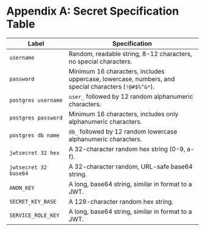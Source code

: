 # Appendix A: Secret Specification Table

| Label | Specification |
| --- | --- |
| `username` | Random, readable string, 8-12 characters, no special characters. |
| `password` | Minimum 16 characters, includes uppercase, lowercase, numbers, and special characters (`!@#$%^&*`). |
| `postgres username` | `user_` followed by 12 random alphanumeric characters. |
| `postgres password`| Minimum 16 characters, includes only alphanumeric characters. |
| `postgres db name` | `db_` followed by 12 random lowercase alphanumeric characters. |
| `jwtsecret 32 hex` | A 32-character random hex string (0-9, a-f). |
| `jwtsecret 32 base64`| A 32-character random, URL-safe base64 string. |
| `ANON_KEY` | A long, base64 string, similar in format to a JWT. |
| `SECRET_KEY_BASE` | A 128-character random hex string. |
| `SERVICE_ROLE_KEY`| A long, base64 string, similar in format to a JWT. |